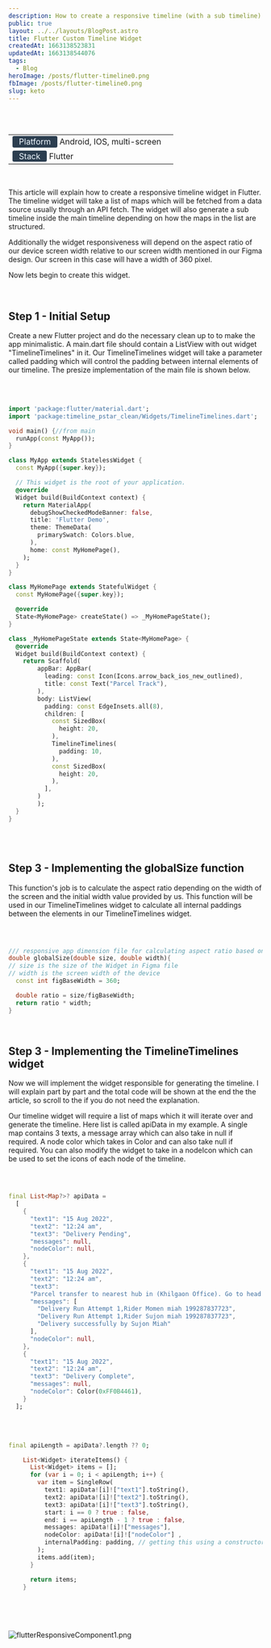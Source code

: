 ```yaml
---
description: How to create a responsive timeline (with a sub timeline) in Flutter 
public: true
layout: ../../layouts/BlogPost.astro
title: Flutter Custom Timeline Widget
createdAt: 1663138523831
updatedAt: 1663138544076
tags:
  - Blog
heroImage: /posts/flutter-timeline0.png
fbImage: /posts/flutter-timeline0.png
slug: keto
---
```


<style>
    #badge {
        box-sizing: border-box;
        display: inline-block;
        
        color: #F0F8FF;

        border-radius: 0.2rem; 
        text-align: center;

        font-size: 1rem;
        font-weight: 400;
        padding: 0.05rem 0.8rem 0.1rem;
        line-height: inherit;
        background-color: #2c3e50;
    
    }
    

</style>


<br/><br/>

|                                                                  |     |
| ---------------------------------------------------------------- | --- |
| <span id='badge'>Platform</span> Android, IOS, multi-screen                       |
| <span id='badge'>Stack</span> Flutter             |


<br>

This article will explain how to create a responsive timeline widget in Flutter. The timeline widget will take a list of maps which will be fetched from a data source usually through an API fetch. The widget will also generate a sub timeline inside the main timeline depending on how the maps in the list are structured.

Additionally the widget responsiveness will depend on the aspect ratio of our device screen width relative to our screen width mentioned in our Figma design. Our screen in this case will have a width of 360 pixel.

Now lets begin to create this widget. 

<br>

## Step 1 - Initial Setup

Create a new Flutter project and do the necessary clean up to to make the app minimalistic. A main.dart file should contain a ListView with out widget "TimelineTimelines" in it. Our TimelineTimelines widget will take a parameter called padding which will control the padding between internal elements of our timeline.
The presize implementation of the main file is shown below. 

<br></br>
```dart
import 'package:flutter/material.dart';
import 'package:timeline_pstar_clean/Widgets/TimelineTimelines.dart';

void main() {//from main
  runApp(const MyApp());
}

class MyApp extends StatelessWidget {
  const MyApp({super.key});

  // This widget is the root of your application.
  @override
  Widget build(BuildContext context) {
    return MaterialApp(
      debugShowCheckedModeBanner: false,
      title: 'Flutter Demo',
      theme: ThemeData(
        primarySwatch: Colors.blue,
      ),
      home: const MyHomePage(),
    );
  }
}

class MyHomePage extends StatefulWidget {
  const MyHomePage({super.key});

  @override
  State<MyHomePage> createState() => _MyHomePageState();
}

class _MyHomePageState extends State<MyHomePage> {
  @override
  Widget build(BuildContext context) {
    return Scaffold(
        appBar: AppBar(
          leading: const Icon(Icons.arrow_back_ios_new_outlined),
          title: const Text("Parcel Track"),
        ),
        body: ListView(
          padding: const EdgeInsets.all(8),
          children: [
            const SizedBox(
              height: 20,
            ),
            TimelineTimelines(
              padding: 10,
            ),
            const SizedBox(
              height: 20,
            ),
          ],
        )
        );
  }
}

```
<br></br>

## Step 3 - Implementing the globalSize function 

This function's job is to calculate the aspect ratio depending on the width of the screen and the initial width value provided by us. This function will be used in our TimelineTimelines widget to calculate all internal paddings between the elements in our TimelineTimelines widget. 

<br>

```dart

/// responsive app dimension file for calculating aspect ratio based on width of our Figma design
double globalSize(double size, double width){
// size is the size of the Widget in Figma file
// width is the screen width of the device
  const int figBaseWidth = 360;

  double ratio = size/figBaseWidth;
  return ratio * width;
}

```

<br>

## Step 3 - Implementing the TimelineTimelines widget

Now we will implement the widget responsible for generating the timeline. I will explain part by part and the total code will be shown at the end the the article, so scroll to the if you do not need the explanation.

Our timeline widget will require a list of maps which it will iterate over and generate the timeline. Here list is called apiData in my example. A single map contains 3 texts, a message array which can also take in null if required. A node color which takes in Color and can also take null if required. You can also modify the widget to take in a nodeIcon which can be used to set the icons of each node of the timeline.

<br>

```dart

final List<Map?>? apiData =
  [
    {
      "text1": "15 Aug 2022",
      "text2": "12:24 am",
      "text3": "Delivery Pending",
      "messages": null,
      "nodeColor": null,
    },
    {
      "text1": "15 Aug 2022",
      "text2": "12:24 am",
      "text3":
      "Parcel transfer to nearest hub in (Khilgaon Office). Go to head office. ",
      "messages": [
        "Delivery Run Attempt 1,Rider Momen miah 199287837723",
        "Delivery Run Attempt 1,Rider Sujon miah 199287837723",
        "Delivery successfully by Sujon Miah"
      ],
      "nodeColor": null,
    },
    {
      "text1": "15 Aug 2022",
      "text2": "12:24 am",
      "text3": "Delivery Complete",
      "messages": null,
      "nodeColor": Color(0xFF0B4461),
    }
  ];

```

<br>

<br>

```dart
final apiLength = apiData?.length ?? 0;

    List<Widget> iterateItems() {
      List<Widget> items = [];
      for (var i = 0; i < apiLength; i++) {
        var item = SingleRow(
          text1: apiData![i]!["text1"].toString(),
          text2: apiData![i]!["text2"].toString(),
          text3: apiData![i]!["text3"].toString(),
          start: i == 0 ? true : false,
          end: i == apiLength - 1 ? true : false,
          messages: apiData![i]!["messages"],
          nodeColor: apiData![i]!["nodeColor"] ,
          internalPadding: padding, // getting this using a constructor
        );
        items.add(item);
      }

      return items;
    }

```

<br>








<br></br>
![flutterResponsiveComponent1.png](/posts/flutterResponsiveComponent1.png)
<br></br>

  
  
  
    
